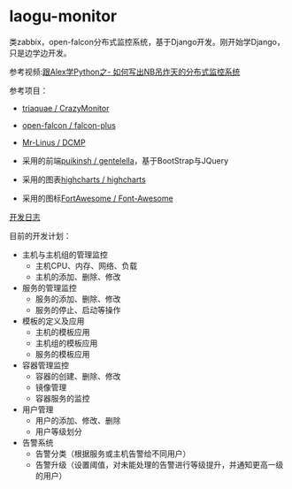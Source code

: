 # laogu-monitor
类zabbix，open-falcon分布式监控系统，基于Django开发。刚开始学Django，只是边学边开发。

参考视频:[跟Alex学Python之- 如何写出NB吊炸天的分布式监控系统](http://edu.51cto.com/course/6208.html?source=so)

参考项目：
* [triaquae / CrazyMonitor](https://github.com/triaquae/CrazyMonitor)
* [open-falcon / falcon-plus](https://github.com/open-falcon/falcon-plus)
* [Mr-Linus / DCMP](https://github.com/Mr-Linus/DCMP)

* 采用的前端[puikinsh / gentelella](https://github.com/puikinsh/gentelella)，基于BootStrap与JQuery
* 采用的图表[highcharts / highcharts](https://github.com/highcharts/highcharts)
* 采用的图标[FortAwesome / Font-Awesome](https://github.com/FortAwesome/Font-Awesome)

[开发日志](https://serchaofan.github.io/2018/10/09/Laogu-Monitor%E5%BC%80%E5%8F%91%E6%97%A5%E5%BF%97/)

目前的开发计划：
* 主机与主机组的管理监控
  * 主机CPU、内存、网络、负载
  * 主机的添加、删除、修改
* 服务的管理监控
  * 服务的添加、删除、修改
  * 服务的停止、启动等操作
* 模板的定义及应用
  * 主机的模板应用
  * 主机组的模板应用
  * 服务的模板应用
* 容器管理监控
  * 容器的创建、删除、修改
  * 镜像管理
  * 容器服务的监控
* 用户管理
  * 用户的添加、修改、删除
  * 用户等级划分
* 告警系统
  * 告警分类（根据服务或主机告警给不同用户）
  * 告警升级（设置阈值，对未能处理的告警进行等级提升，并通知更高一级的用户）
